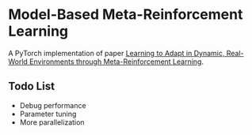 # Model-Based Meta-Reinforcement Learning
A PyTorch implementation of paper [Learning to Adapt in Dynamic, Real-World Environments through Meta-Reinforcement Learning](https://arxiv.org/pdf/1803.11347.pdf).

## Todo List
- Debug performance
- Parameter tuning
- More parallelization

